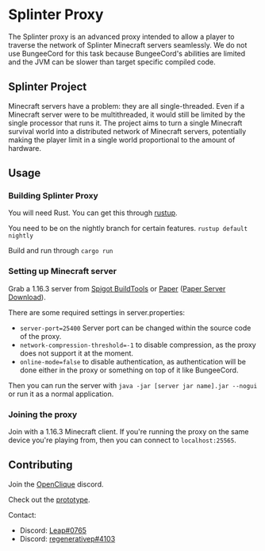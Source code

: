 # Splinter Proxy

The Splinter proxy is an advanced proxy intended to allow a player to traverse the network of Splinter Minecraft servers seamlessly. We do not use BungeeCord for this task because BungeeCord's abilities are limited and the JVM can be slower than target specific compiled code.

## Splinter Project

Minecraft servers have a problem: they are all single-threaded. Even if a Minecraft server were to be multithreaded, it would still be limited by the single processor that runs it. The project aims to turn a single Minecraft survival world into a distributed network of Minecraft servers, potentially making the player limit in a single world proportional to the amount of hardware.

## Usage

### Building Splinter Proxy

You will need Rust. You can get this through [rustup](https://rustup.rs).

You need to be on the nightly branch for certain features. `rustup default nightly`

Build and run through `cargo run`

### Setting up Minecraft server

Grab a 1.16.3 server from [Spigot BuildTools](https://www.spigotmc.org/wiki/buildtools) or [Paper](https://papermc.io/downloads) ([Paper Server Download](https://papermc.io/api/v1/paper/1.16.3/latest/download)).

There are some required settings in server.properties:

- `server-port=25400` Server port can be changed within the source code of the proxy.
- `network-compression-threshold=-1` to disable compression, as the proxy does not support it at the moment.
- `online-mode=false` to disable authentication, as authentication will be done either in the proxy or something on top of it like BungeeCord.

Then you can run the server with `java -jar [server jar name].jar --nogui` or run it as a normal application.

### Joining the proxy

Join with a 1.16.3 Minecraft client. If you're running the proxy on the same device you're playing from, then you can connect to `localhost:25565`.

## Contributing

Join the [OpenClique](https://discord.gg/F93NMyBHda) discord.

Check out the [prototype](https://github.com/OpenCliqueCraft/splinter-prototype).

Contact:

- Discord: [Leap#0765](https://gardna.net/discord)
- Discord: [regenerativep#4103](https://discord.com/users/198652932802084864)

